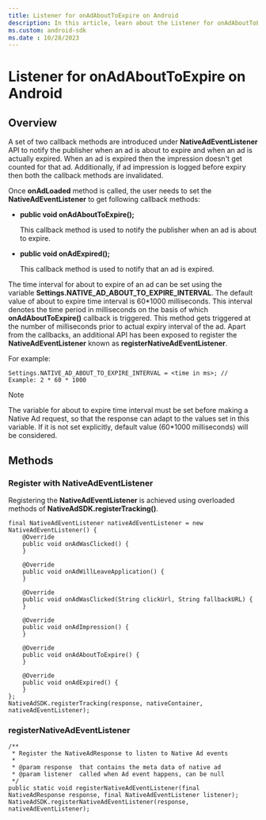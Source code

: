 ```yaml
---
title: Listener for onAdAboutToExpire on Android
description: In this article, learn about the Listener for onAdAboutToExpire in Android, including its properties, methods, and examples.
ms.custom: android-sdk
ms.date : 10/28/2023
---
```


# Listener for onAdAboutToExpire on Android

## Overview

A set of two callback methods are introduced under **NativeAdEventListener** API to notify the publisher when an ad is about to expire and when an ad is actually expired. When an ad is expired then the impression doesn't get counted for that ad. Additionally, if ad impression is logged before expiry then both the callback methods are invalidated.

Once **onAdLoaded** method is called, the user needs to set the **NativeAdEventListener** to get following callback methods:

- **public void onAdAboutToExpire();**

  This callback method is used to notify the publisher when an ad is about to expire.

- **public void onAdExpired();**

  This callback method is used to notify that an ad is expired.

The time interval for about to expire of an ad can be set using the variable **Settings.NATIVE_AD_ABOUT_TO_EXPIRE_INTERVAL**. The default value of about to expire time interval is 60\*1000 milliseconds. This interval denotes the time period in milliseconds on the basis of which **onAdAboutToExpire()** callback is triggered. This method gets triggered at the number of milliseconds prior to actual expiry interval of the ad. Apart from the callbacks, an additional API has been exposed to register the **NativeAdEventListener** known as **registerNativeAdEventListener**.

For example:

```
Settings.NATIVE_AD_ABOUT_TO_EXPIRE_INTERVAL = <time in ms>; // Example: 2 * 60 * 1000
```

> [!NOTE]
> The variable for about to expire time interval must be set before making a Native Ad request, so that the response can adapt to the values set in this variable. If it is not set explicitly, default value (60\*1000 milliseconds) will be considered.

## Methods

### Register with NativeAdEventListener

Registering the **NativeAdEventListener** is achieved using overloaded methods of **NativeAdSDK.registerTracking()**.

```
final NativeAdEventListener nativeAdEventListener = new NativeAdEventListener() {
    @Override
    public void onAdWasClicked() {
    }
 
    @Override
    public void onAdWillLeaveApplication() {
    }
 
    @Override
    public void onAdWasClicked(String clickUrl, String fallbackURL) {
    }
 
    @Override
    public void onAdImpression() {
    }
 
    @Override
    public void onAdAboutToExpire() {
    }
 
    @Override
    public void onAdExpired() {
    }
}; 
NativeAdSDK.registerTracking(response, nativeContainer, nativeAdEventListener);
```

### registerNativeAdEventListener

```
/**
 * Register the NativeAdResponse to listen to Native Ad events
 *
 * @param response  that contains the meta data of native ad
 * @param listener  called when Ad event happens, can be null
 */
public static void registerNativeAdEventListener(final NativeAdResponse response, final NativeAdEventListener listener);
NativeAdSDK.registerNativeAdEventListener(response, nativeAdEventListener);
```

